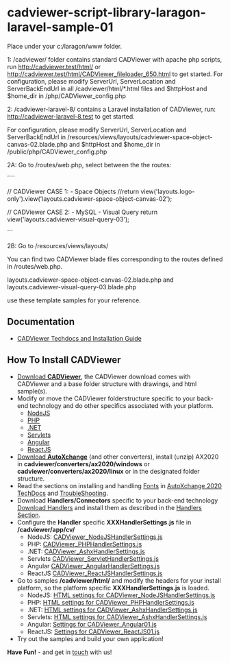 # cadviewer-script-library-laragon-laravel-sample-01

Place under your c:/laragon/www folder.   

1: /cadviewer/ folder contains standard CADViewer with apache php scripts, run http://cadviewer.test/html/ or http://cadviewer.test/html/CADViewer_fileloader_650.html to get started.
For configuration, please modify ServerUrl, ServerLocation and ServerBackEndUrl in all /cadviewer/html/*.html files and $httpHost and $home_dir in  /php/CADViewer_config.php 


2: /cadviewer-laravel-8/ contains a Laravel installation of CADViewer, run: http://cadviewer-laravel-8.test to get started.  

For configuration, please modify ServerUrl, ServerLocation and ServerBackEndUrl in /resources/views/layouts/cadviewer-space-object-canvas-02.blade.php and $httpHost and $home_dir in  /public/php/CADViewer_config.php 


2A: Go to /routes/web.php,  select between the the routes: 


´´´´

// CADViewer CASE 1: - Space Objects
//return view('layouts.logo-only').view('layouts.cadviewer-space-object-canvas-02');
	

// CADViewer CASE 2: - MySQL - Visual Query
return view('layouts.cadviewer-visual-query-03');

´´´



2B: Go to /resources/views/layouts/  

You can find two CADViewer blade files corresponding to the routes defined in /routes/web.php. 


layouts.cadviewer-space-object-canvas-02.blade.php
and
layouts.cadviewer-visual-query-03.blade.php

use these template samples for your reference. 





## Documentation 

-   [CADViewer Techdocs and Installation Guide](https://cadviewer.com/cadviewertechdocs/download)


## How To Install CADViewer 

* [Download **CADViewer**](/alldownloads/cadviewer), the CADViewer download comes with CADViewer and a base folder structure with drawings, and html sample(s).
* Modify or move the CADViewer folderstructure specific to your back-end technology and do other specifics associated with your platform.
	* [NodeJS](https://cadviewer.com/cadviewertechdocs/handlers/nodejs/)
	* [PHP](https://cadviewer.com/cadviewertechdocs/handlers/php/)
	* [.NET](https://cadviewer.com/cadviewertechdocs/handlers/asp.net/)
	* [Servlets](https://cadviewer.com/cadviewertechdocs/handlers/servlets/)
	* [Angular](https://cadviewer.com/cadviewertechdocs/handlers/angular/)
	* [ReactJS](https://cadviewer.com/cadviewertechdocs/handlers/reactjs/)
* [Download **AutoXchange**](/alldownloads/autoxchange) (and other converters), install (unzip) AX2020 in **cadviewer/converters/ax2020/windows** or **cadviewer/converters/ax2020/linux** or in the designated folder structure.
* Read the sections on installing and handling [Fonts](https://tailormade.com/ax2020techdocs/installation/fonts/) in [AutoXchange 2020 TechDocs](https://tailormade.com/ax2020techdocs/) and [TroubleShooting](https://tailormade.com/ax2020techdocs/troubleshooting/).
* Download **Handlers/Connectors** specific to your back-end technology [Download Handlers](/alldownloads/handlers/) and install them as described in the [Handlers Section](https://cadviewer.com/cadviewertechdocs/handlers).
* Configure the **Handler** specific **XXXHandlerSettings.js** file in **/cadviewer/app/cv/**
	* NodeJS: [CADViewer_NodeJSHandlerSettings.js](/cadviewertechdocs/handlers/nodejs#windows---handler-settings-js-file)
	* PHP: [CADViewer_PHPHandlerSettings.js](/cadviewertechdocs/handlers/php#windows---handler-settings-js-file)
	* .NET: [CADViewer_AshxHandlerSettings.js](/cadviewertechdocs/handlers/asp.net#handler-settings-js-file)
	* Servlets [CADViewer_ServletHandlerSettings.js](https://cadviewer.com/cadviewertechdocs/handlers/servlets#handler-settings-js-file)
	* Angular [CADViewer_AngularHandlerSettings.js](https://cadviewer.com/cadviewertechdocs/handlers/angular#update-cadviewer_nodejshandlersettings-js)
	* ReactJS [CADViewer_ReactJSHandlerSettings.js](https://cadviewer.com/cadviewertechdocs/handlers/reactjs#update-cadviewer_reactjshandlersettings-js)
* Go to samples **/cadviewer/html/** and modify the headers for your install platform, so the platform specific **XXXHandlerSettings.js** is loaded.
	* NodeJS: [HTML settings for CADViewer_NodeJSHandlerSettings.js](/cadviewertechdocs/handlers/nodejs#windows---html)
	* PHP: [HTML settings for CADViewer_PHPHandlerSettings.js](/cadviewertechdocs/handlers/php#windows---html)
	* .NET: [HTML settings for CADViewer_AshxHandlerSettings.js](/cadviewertechdocs/handlers/asp.net#html)
	* Servlets: [HTML settings for CADViewer_AshxHandlerSettings.js](/cadviewertechdocs/handlers/servlets#html)
	* Angular: [Settings for CADViewer_Angular01.js](https://cadviewer.com/cadviewertechdocs/handlers/angular#cadviewer_angular01.js---source-code)
	* ReactJS: [Settings for CADViewer_ReactJS01.js](https://cadviewer.com/cadviewertechdocs/handlers/reactjs#cadviewer_reactjs01.js---source-code)
* Try out the samples and build your own application!
 
**Have Fun!**  - and get in [touch](mailto:developer@tailormade.com)  with us!
